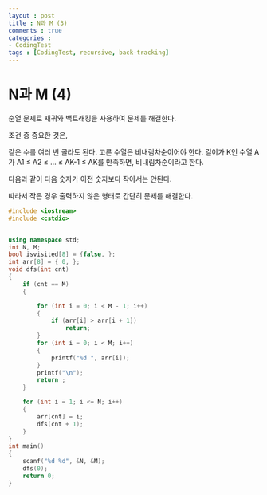```yaml
---
layout : post
title : N과 M (3) 
comments : true
categories : 
- CodingTest
tags : [CodingTest, recursive, back-tracking]
---
```

# N과 M (4) 
순열 문제로 재귀와 백트래킹을 사용하여 문제를 해결한다.

조건 중 중요한 것은,

같은 수를 여러 번 골라도 된다.
고른 수열은 비내림차순이어야 한다.
길이가 K인 수열 A가 A1 ≤ A2 ≤ ... ≤ AK-1 ≤ AK를 만족하면, 비내림차순이라고 한다.

다음과 같이 다음 숫자가 이전 숫자보다 작아서는 안된다.

따라서 작은 경우 출력하지 않은 형태로 간단히 문제를 해결한다.
```cpp
#include <iostream>
#include <cstdio>


using namespace std;
int N, M;
bool isvisited[8] = {false, };
int arr[8] = { 0, };
void dfs(int cnt)
{
	if (cnt == M)
	{

		for (int i = 0; i < M - 1; i++)
		{
			if (arr[i] > arr[i + 1])
				return;
		}
		for (int i = 0; i < M; i++)
		{
			printf("%d ", arr[i]);
		}
		printf("\n");
		return ;
	}

	for (int i = 1; i <= N; i++)
	{
		arr[cnt] = i;
		dfs(cnt + 1);
	}
}
int main()
{
	scanf("%d %d", &N, &M);
	dfs(0);
	return 0;
}
```